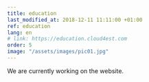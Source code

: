 ```yaml
---
title: education
last_modified_at: 2018-12-11 11:11:00 +01:00
ref: education
lang: en
# link: https://education.cloud4est.com
order: 5
image: "/assets/images/pic01.jpg"
---
```


We are currently working on the website.
